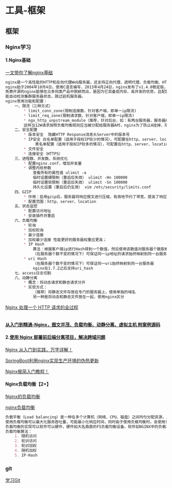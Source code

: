 # 工具-框架

## 框架
### Nginx学习
#### 1.Nginx基础
[一文带你了解nginx基础](https://www.cnblogs.com/xiaoxiaotank/p/12967132.html)
```markdown
nginx是一个高性能的HTTP和反向代理Web服务器，还支持正向代理、透明代理、负载均衡、HTTP缓存等功能。
nginx始于2004年10月4日，使用C语言编写，2013年4月24日，nginx发布了v1.4.0稳定版，建议大家使用的版本高于此版本。
免费开源的nginx能够在众多同类产品中脱颖而出，是因为它具备低内存、高并发的优势，且配置简单，支持URL重写、GZIP，内置健康检查，
能自动检测集群服务器状态，跳过宕机服务器。
nginx常用功能和配置：
    一、限流（三种方式）
        * limit_conn_zone(限制连接数，针对客户端，即单一ip限流)
        * limit_req_zone(限制请求数，针对客户端，即单一ip限流)
        * ngx_http_unpstream_module（推荐，针对后台，如：有两台服务器，服务器A最大可并发处理10W条请求，服务器B最大可并发处理5W条请求，
        这样当12W请求按照负载均衡规则应当被分配给服务器A时，nginx为了防止A挂掉，所以将另外的2W分配给B）。
    二、安全配置
        * 版本安全  隐藏HTTP Response消息头Server中的版本号
        * IP安全 白名单配置（适用于授权IP较少的情况），可配置在http、server、location中
             黑名单配置（适用于授权IP较多的情况），可配置在http、server、location中
        * 文件安全
        * 连接安全（HTTPS）
    三、进程数、并发数、系统优化
        * 配置nginx.conf，增加并发量
        * 调整内核参数
            查看所有的属性值 ulimit -a
            临时设置硬限制（重启后失效） ulimit -Hn 100000
            临时设置软限制（重启后失效） ulimit -Sn 100000
            持久化设置（重启后仍生效） vim /etc/security/limits.conf
    四、GZIP
        * 作用：启用gzip后，服务器将响应报文进行压缩，有效地节约了带宽，提高了响应至客户端的速度。当然，压缩会消耗nginx所在电脑的cpu
        * 配置范围：http、server、location
    五、状态监控
        * 配置访问地址
        * 安装插件并重启
    六、负载均衡
        * 轮询
        * 加权轮询
        * 最少连接
        * 加权最少连接 性能更好的服务器权重应更高；
        * IP Hash
            算法：根据客户端ip进行Hash得到一个数值，然后使用该数值对服务器个数取模，得到的结果就是映射的服务器序号。
            （在服务器个数不变的情况下）可保证同一ip地址的请求始终映射到同一台服务器，解决了session共享问题。
        * uri Hash
            （在服务器个数不变的情况下）可保证同一uri始终映射到同一台服务器
            nginx在1.7.2之后支持uri_hash
    七、access日志切割
    八、动静分离
        * 概念：将动态请求和静态请求分开
        * 实现方式：
            （推荐）将静态文件存放在专门的服务器上，使用单独的域名
            另一种是将动态和静态文件放在一起，使用nginx区分
```
[Nginx 处理一个 HTTP 请求的全过程](https://www.cnblogs.com/iziyang/p/12933565.html)
```markdown

```
#### [ 从入门到精通-Nginx，图文并茂、负载均衡、动静分离、虚拟主机 附案例源码](https://www.cnblogs.com/chenyanbin/p/12521296.html)

#### 2.[使用 Nginx 部署前后端分离项目，解决跨域问题](https://www.cnblogs.com/lenve/p/11576581.html)

[Nginx 从入门到实践，万字详解！](https://mp.weixin.qq.com/s?__biz=Mzg2OTA0Njk0OA==&mid=2247486730&idx=1&sn=2031330f25c91be1b1bbb4b48aeba63e&chksm=cea242c1f9d5cbd7896d2f3ccdc474afcba389e1f469bda8e125ee5e9cac3d68588eeb675dd6&mpshare=1&scene=23&srcid=&sharer_sharetime=1588724499740&sharer_shareid=d812adcc01829f0f7f8fb06aea118511#rd)

[SpringBoot利用nginx实现生产环境的伪热更新](https://www.cnblogs.com/fishpro/p/spring-boot-study-hotstart.html)

[Nginx极简入门教程！](https://www.cnblogs.com/lenve/p/10977548.html)
#### Nginx负载均衡【2+】
[Nginx的负载均衡](https://www.cnblogs.com/death00/p/11611672.html)

[nginx负载均衡](https://www.cnblogs.com/helloxiaoduan/p/12586307.html)
```markdown
负载平衡（Load balancing）是一种在多个计算机（网络、CPU、磁盘）之间均匀分配资源，以提高资源利用的技术。
使用负载均衡可以最大化服务吞吐量，可能最小化响应时间，同时由于使用负载均衡时，会使用多个服务器节点代单点服务，也提高了服务的可用性。
负载均衡的实现可以软件可以硬件，硬件如大名鼎鼎的F5负载均衡设备，软件如NGINX中的负载均衡实现，又如SpringcloudRibbon组件中的负载均衡实现。
负载均衡算法：
    1. 随机访问
    2. 轮训访问
    3. 轮训加权
    4. 随机加权
    5. IP-Hash
```
### git
[学习Git](https://www.cnblogs.com/worthycoder/p/13778998.html)

###
